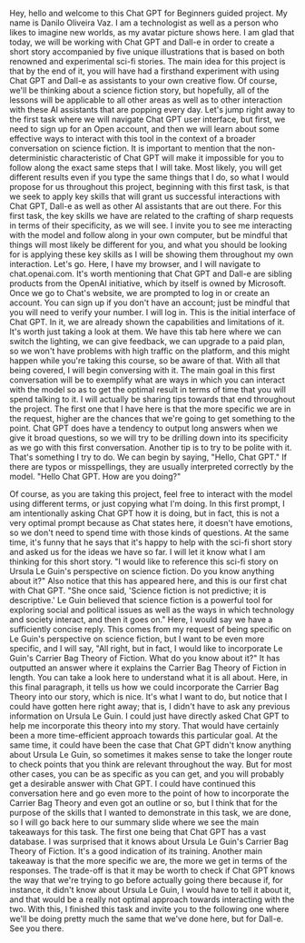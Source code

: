 Hey, hello and welcome to this Chat GPT for Beginners guided project. My name is Danilo Oliveira Vaz. I am a technologist as well as a person who likes to imagine new worlds, as my avatar picture shows here. I am glad that today, we will be working with Chat GPT and Dall-e in order to create a short story accompanied by five unique illustrations that is based on both renowned and experimental sci-fi stories. The main idea for this project is that by the end of it, you will have had a firsthand experiment with using Chat GPT and Dall-e as assistants to your own creative flow. Of course, we'll be thinking about a science fiction story, but hopefully, all of the lessons will be applicable to all other areas as well as to other interaction with these AI assistants that are popping every day. Let's jump right away to the first task where we will navigate Chat GPT user interface, but first, we need to sign up for an Open account, and then we will learn about some effective ways to interact with this tool in the context of a broader conversation on science fiction. It is important to mention that the non-deterministic characteristic of Chat GPT will make it impossible for you to follow along the exact same steps that I will take. Most likely, you will get different results even if you type the same things that I do, so what I would propose for us throughout this project, beginning with this first task, is that we seek to apply key skills that will grant us successful interactions with Chat GPT, Dall-e as well as other AI assistants that are out there. For this first task, the key skills we have are related to the crafting of sharp requests in terms of their specificity, as we will see. I invite you to see me interacting with the model and follow along in your own computer, but be mindful that things will most likely be different for you, and what you should be looking for is applying these key skills as I will be showing them throughout my own interaction. Let's go. Here, I have my browser, and I will navigate to chat.openai.com. It's worth mentioning that Chat GPT and Dall-e are sibling products from the OpenAI initiative, which by itself is owned by Microsoft. Once we go to Chat's website, we are prompted to log in or create an account. You can sign up if you don't have an account; just be mindful that you will need to verify your number. I will log in. This is the initial interface of Chat GPT. In it, we are already shown the capabilities and limitations of it. It's worth just taking a look at them. We have this tab here where we can switch the lighting, we can give feedback, we can upgrade to a paid plan, so we won't have problems with high traffic on the platform, and this might happen while you're taking this course, so be aware of that. With all that being covered, I will begin conversing with it. The main goal in this first conversation will be to exemplify what are ways in which you can interact with the model so as to get the optimal result in terms of time that you will spend talking to it. I will actually be sharing tips towards that end throughout the project. The first one that I have here is that the more specific we are in the request, higher are the chances that we're going to get something to the point. Chat GPT does have a tendency to output long answers when we give it broad questions, so we will try to be drilling down into its specificity as we go with this first conversation. Another tip is to try to be polite with it. That's something I try to do. We can begin by saying, "Hello, Chat GPT." If there are typos or misspellings, they are usually interpreted correctly by the model. "Hello Chat GPT. How are you doing?"

Of course, as you are taking this project, feel free to interact with the model using different terms, or just copying what I'm doing. In this first prompt, I am intentionally asking Chat GPT how it is doing, but in fact, this is not a very optimal prompt because as Chat states here, it doesn't have emotions, so we don't need to spend time with those kinds of questions. At the same time, it's funny that he says that it's happy to help with the sci-fi short story and asked us for the ideas we have so far. I will let it know what I am thinking for this short story. "I would like to reference this sci-fi story on Ursula Le Guin's perspective on science fiction. Do you know anything about it?" Also notice that this has appeared here, and this is our first chat with Chat GPT. "She once said, 'Science fiction is not predictive; it is descriptive.' Le Guin believed that science fiction is a powerful tool for exploring social and political issues as well as the ways in which technology and society interact, and then it goes on." Here, I would say we have a sufficiently concise reply. This comes from my request of being specific on Le Guin's perspective on science fiction, but I want to be even more specific, and I will say, "All right, but in fact, I would like to incorporate Le Guin's Carrier Bag Theory of Fiction. What do you know about it?" It has outputted an answer where it explains the Carrier Bag Theory of Fiction in length. You can take a look here to understand what it is all about. Here, in this final paragraph, it tells us how we could incorporate the Carrier Bag Theory into our story, which is nice. It's what I want to do, but notice that I could have gotten here right away; that is, I didn't have to ask any previous information on Ursula Le Guin. I could just have directly asked Chat GPT to help me incorporate this theory into my story. That would have certainly been a more time-efficient approach towards this particular goal. At the same time, it could have been the case that Chat GPT didn't know anything about Ursula Le Guin, so sometimes it makes sense to take the longer route to check points that you think are relevant throughout the way. But for most other cases, you can be as specific as you can get, and you will probably get a desirable answer with Chat GPT. I could have continued this conversation here and go even more to the point of how to incorporate the Carrier Bag Theory and even got an outline or so, but I think that for the purpose of the skills that I wanted to demonstrate in this task, we are done, so I will go back here to our summary slide where we see the main takeaways for this task. The first one being that Chat GPT has a vast database. I was surprised that it knows about Ursula Le Guin's Carrier Bag Theory of Fiction. It's a good indication of its training. Another main takeaway is that the more specific we are, the more we get in terms of the responses. The trade-off is that it may be worth to check if Chat GPT knows the way that we're trying to go before actually going there because if, for instance, it didn't know about Ursula Le Guin, I would have to tell it about it, and that would be a really not optimal approach towards interacting with the two. With this, I finished this task and invite you to the following one where we'll be doing pretty much the same that we've done here, but for Dall-e. See you there.
